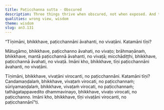 ```yaml
---
title: Paṭicchanna sutta - Obscured
description: Three things thrive when obscured, not when exposed. And three things that shine forth when exposed, not when obscured.
qualities: wrong view, wisdom
theme: wisdom
slug: an3.131
---
```


“Tīṇimāni, bhikkhave, paṭicchannāni āvahanti, no vivaṭāni. Katamāni tīṇi?

Mātugāmo, bhikkhave, paṭicchanno āvahati, no vivaṭo; brāhmaṇānaṁ, bhikkhave, mantā paṭicchannā āvahanti, no vivaṭā; micchādiṭṭhi, bhikkhave, paṭicchannā āvahati, no vivaṭā. Imāni kho, bhikkhave, tīṇi paṭicchannāni āvahanti, no vivaṭāni.

Tīṇimāni, bhikkhave, vivaṭāni virocanti, no paṭicchannāni. Katamāni tīṇi? Candamaṇḍalaṁ, bhikkhave, vivaṭaṁ virocati, no paṭicchannaṁ; sūriyamaṇḍalaṁ, bhikkhave, vivaṭaṁ virocati, no paṭicchannaṁ; tathāgatappavedito dhammavinayo, bhikkhave, vivaṭo virocati, no paṭicchanno. Imāni kho, bhikkhave, tīṇi vivaṭāni virocanti, no paṭicchannānī”ti.

